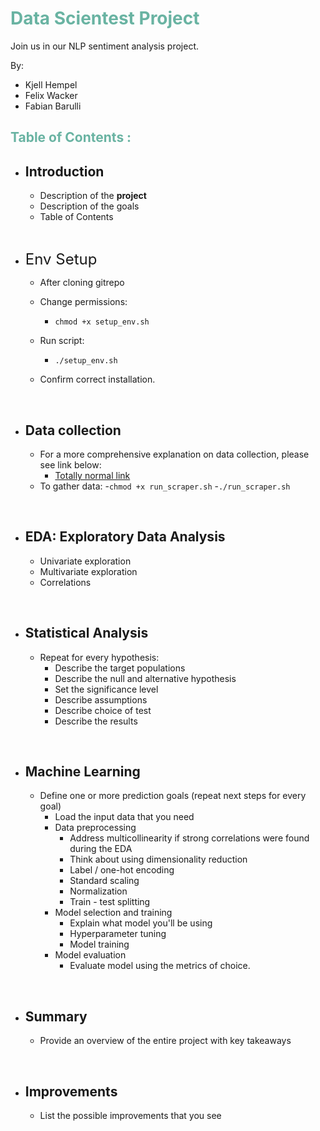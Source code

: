 # <span style="color:#69b3a2"> Data Scientest Project </span>
Join us in our NLP sentiment analysis project.



By:

- Kjell Hempel
- Felix Wacker
- Fabian Barulli


## <b style="color:#69b3a2"> Table of Contents : </b>

- Introduction
  -
  - Description of the **project**
  - Description of the goals
  - Table of Contents

&nbsp;

- <span style="font-size: 24px;"> Env Setup</span>

  - After cloning gitrepo
  - Change permissions:
    - `chmod +x setup_env.sh`
  - Run script:
    - `./setup_env.sh`
  
  - Confirm correct installation.

&nbsp;

- Data collection
  -
  - For a more comprehensive explanation on data collection, please see link below:
    - [Totally normal link](https://github.com/fbarulli/trust_me/blob/main/fabian/what_i_learned_scraping.md)
  - To gather data:
    -`chmod +x run_scraper.sh`
    -`./run_scraper.sh`

 

  

&nbsp;

- EDA: Exploratory Data Analysis
  -
  - Univariate exploration
  - Multivariate exploration
  - Correlations

&nbsp;

- Statistical Analysis
  -
  - Repeat for every hypothesis:
    - Describe the target populations
    - Describe the null and alternative hypothesis
    - Set the significance level
    - Describe assumptions
    - Describe choice of test
    - Describe the results

&nbsp;

- Machine Learning
  -
  - Define one or more prediction goals (repeat next steps for every goal)
    - Load the input data that you need
    - Data preprocessing
      - Address multicollinearity if strong correlations were found during the EDA
      - Think about using dimensionality reduction
      - Label / one-hot encoding
      - Standard scaling
      - Normalization
      - Train - test splitting
    - Model selection and training
      - Explain what model you'll be using
      - Hyperparameter tuning
      - Model training
    - Model evaluation
      - Evaluate model using the metrics of choice.

&nbsp;

- Summary
  -
  - Provide an overview of the entire project with key takeaways

&nbsp;

- Improvements
  -
  - List the possible improvements that you see

